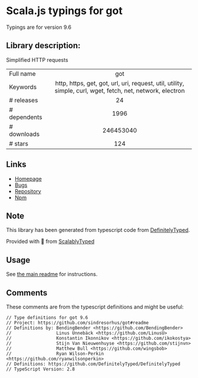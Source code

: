 
# Scala.js typings for got

Typings are for version 9.6

## Library description:
Simplified HTTP requests

|                    |                 |
| ------------------ | :-------------: |
| Full name          | got |
| Keywords           | http, https, get, got, url, uri, request, util, utility, simple, curl, wget, fetch, net, network, electron |
| # releases         | 24 |
| # dependents       | 1996 |
| # downloads        | 246453040 |
| # stars            | 124 |

## Links
- [Homepage](https://github.com/sindresorhus/got#readme)
- [Bugs](https://github.com/sindresorhus/got/issues)
- [Repository](https://github.com/sindresorhus/got)
- [Npm](https://www.npmjs.com/package/got)
    


## Note
This library has been generated from typescript code from [DefinitelyTyped](https://definitelytyped.org).

Provided with :purple_heart: from [ScalablyTyped](https://github.com/oyvindberg/ScalablyTyped)

## Usage
See [the main readme](../../readme.md) for instructions.

## Comments

These comments are from the typescript definitions and might be useful:
```
// Type definitions for got 9.6
// Project: https://github.com/sindresorhus/got#readme
// Definitions by: BendingBender <https://github.com/BendingBender>
//                 Linus Unnebäck <https://github.com/LinusU>
//                 Konstantin Ikonnikov <https://github.com/ikokostya>
//                 Stijn Van Nieuwenhuyse <https://github.com/stijnvn>
//                 Matthew Bull <https://github.com/wingsbob>
//                 Ryan Wilson-Perkin <https://github.com/ryanwilsonperkin>
// Definitions: https://github.com/DefinitelyTyped/DefinitelyTyped
// TypeScript Version: 2.8

```

